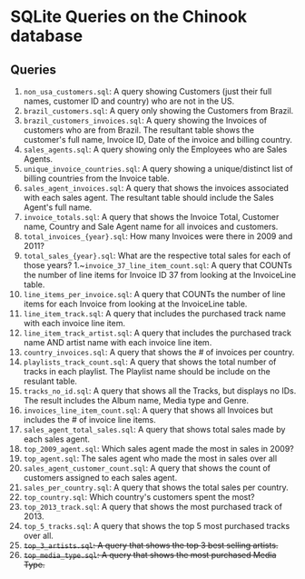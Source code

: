 # SQLite Queries on the Chinook database

## Queries
1. `non_usa_customers.sql`: A query showing Customers (just their full names, customer ID and country) who are not in the US.
1. `brazil_customers.sql`: A query only showing the Customers from Brazil.
1. `brazil_customers_invoices.sql`: A query showing the Invoices of customers who are from Brazil. The resultant table shows the customer's full name, Invoice ID, Date of the invoice and billing country.
1. `sales_agents.sql`: A query showing only the Employees who are Sales Agents.
1. `unique_invoice_countries.sql`: A query showing a unique/distinct list of billing countries from the Invoice table.
1. `sales_agent_invoices.sql`: A query that shows the invoices associated with each sales agent. The resultant table should include the Sales Agent's full name.
1. `invoice_totals.sql`: A query that shows the Invoice Total, Customer name, Country and Sale Agent name for all invoices and customers.
1. `total_invoices_{year}.sql`: How many Invoices were there in 2009 and 2011?
1. `total_sales_{year}.sql`: What are the respective total sales for each of those years?
1.~`invoice_37_line_item_count.sql`: A query that COUNTs the number of line items for Invoice ID 37 from looking at the InvoiceLine table.
1. `line_items_per_invoice.sql`: A query that COUNTs the number of line items for each Invoice from looking at the InvoiceLine table.
1. `line_item_track.sql`: A query that includes the purchased track name with each invoice line item.
1. `line_item_track_artist.sql`: A query that includes the purchased track name AND artist name with each invoice line item.
1. `country_invoices.sql`: A query that shows the # of invoices per country.
1. `playlists_track_count.sql`: A query that shows the total number of tracks in each playlist. The Playlist name should be include on the resulant table.
1. `tracks_no_id.sql`: A query that shows all the Tracks, but displays no IDs. The result includes the Album name, Media type and Genre.
1. `invoices_line_item_count.sql`: A query that shows all Invoices but includes the # of invoice line items.
1. `sales_agent_total_sales.sql`: A query that shows total sales made by each sales agent.
1. `top_2009_agent.sql`: Which sales agent made the most in sales in 2009?
1. `top_agent.sql`: The sales agent who made the most in sales over all
1. `sales_agent_customer_count.sql`: A query that shows the count of customers assigned to each sales agent.
1. `sales_per_country.sql`: A query that shows the total sales per country.
1. `top_country.sql`: Which country's customers spent the most?
1. `top_2013_track.sql`: A query that shows the most purchased track of 2013.
1. `top_5_tracks.sql`: A query that shows the top 5 most purchased tracks over all.
1. ~~`top_3_artists.sql`: A query that shows the top 3 best selling artists.~~
1. ~~`top_media_type.sql`: A query that shows the most purchased Media Type.~~
